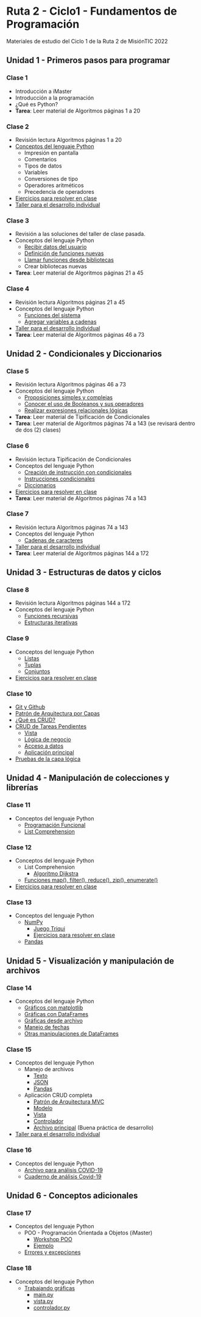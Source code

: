 # Ruta 2 - Ciclo1 - Fundamentos de Programación
Materiales de estudio del Ciclo 1 de la Ruta 2 de MisiónTIC 2022

## Unidad 1 - Primeros pasos para programar 
### Clase 1
* Introducción a iMaster
* Introducción a la programación
* ¿Qué es Python?
* **Tarea**: Leer material de Algoritmos páginas 1 a 20

### Clase 2
* Revisión lectura Algoritmos páginas 1 a 20
* [Conceptos del lenguaje Python](clase02/conceptos_lenguaje.ipynb)
  * Impresión en pantalla
  * Comentarios
  * Tipos de datos
  * Variables
  * Conversiones de tipo
  * Operadores aritméticos
  * Precedencia de operadores
* [Ejercicios para resolver en clase](clase02/ejercicios.md)
* [Taller para el desarrollo individual](clase02/taller.md)

### Clase 3
* Revisión a las soluciones del taller de clase pasada.
* Conceptos del lenguaje Python
  * [Recibir datos del usuario](clase03/recibir_datos.ipynb)
  * [Definición de funciones nuevas](clase03/funciones_propias.ipynb)
  * [Llamar funciones desde bibliotecas](clase03/bibliotecas_sistema.ipynb)
  * Crear bibliotecas nuevas
* **Tarea**: Leer material de Algoritmos páginas 21 a 45


### Clase 4
* Revisión lectura Algoritmos páginas 21 a 45
* Conceptos del lenguaje Python
  * [Funciones del sistema](clase04/funciones_sistema.ipynb)
  * [Agregar variables a cadenas](clase04/formato_cadenas.ipynb)
* [Taller para el desarrollo individual](clase04/taller.md)
* **Tarea**: Leer material de Algoritmos páginas 46 a 73

## Unidad 2 - Condicionales y Diccionarios
### Clase 5
* Revisión lectura Algoritmos páginas 46 a 73
* Conceptos del lenguaje Python
  * [Proposiciones simples y complejas](clase05/proposiciones.md)
  * [Conocer el uso de Booleanos y sus operadores](clase05/operaciones_logicas.md)
  * [Realizar expresiones relacionales lógicas](clase05/expresiones_logicas.md)
* **Tarea**: Leer material de Tipificación de Condicionales
* **Tarea**: Leer material de Algoritmos páginas 74 a 143 (se revisará dentro de dos (2) clases)

### Clase 6
* Revisión lectura Tipificación de Condicionales
* Conceptos del lenguaje Python
  * [Creación de instrucción con condicionales](clase06/operadores_condicionales.ipynb)
  * [Instrucciones condicionales](clase06/instrucciones_condicionales.ipynb)
  * [Diccionarios](clase06/diccionarios.ipynb)
* [Ejercicios para resolver en clase](clase06/ejercicios.md)
* **Tarea**: Leer material de Algoritmos páginas 74 a 143

### Clase 7
* Revisión lectura Algoritmos páginas 74 a 143
* Conceptos del lenguaje Python
  * [Cadenas de caracteres](clase07/strings.ipynb)
* [Taller para el desarrollo individual](clase07/taller.md)
* **Tarea**: Leer material de Algoritmos páginas 144 a 172

## Unidad 3 - Estructuras de datos y ciclos
### Clase 8
* Revisión lectura Algoritmos páginas 144 a 172
* Conceptos del lenguaje Python
  * [Funciones recursivas](clase08/funciones_recursivas.ipynb)
  * [Estructuras iterativas](clase08/estructuras_iterativas.ipynb)

### Clase 9
* Conceptos del lenguaje Python
  * [Listas](clase09/listas.ipynb)
  * [Tuplas](clase09/tuplas.ipynb)
  * [Conjuntos](clase09/conjuntos.ipynb)
* [Ejercicios para resolver en clase](clase09/ejercicios.md)

### Clase 10
* [Git y Github](clase10/git.md)
* [Patrón de Arquitectura por Capas](clase10/Arquitectura_capas.md)
* [¿Qué es CRUD?](clase10/CRUD.md)
* [CRUD de Tareas Pendientes](clase10/explicacion_ejemplo.md)
  * [Vista](clase10/vista.py)
  * [Lógica de negocio](clase10/logica.py)
  * [Acceso a datos](clase10/datos.py)
  * [Aplicación principal](clase10/main.py)
* [Pruebas de la capa lógica](test_logica.ipynb)

## Unidad 4 - Manipulación de colecciones y librerías
### Clase 11
* Conceptos del lenguaje Python
  * [Programación Funcional](clase11/programacion_funcional.ipynb)
  * [List Comprehension](clase11/list_comprehension.ipynb)

### Clase 12
* Conceptos del lenguaje Python
  * List Comprehension
    * [Algoritmo Dijkstra](clase12/dijkstra.ipynb)
  * [Funciones map(), filter(), reduce(), zip(), enumerate()](clase12/funciones_sobre_colecciones.ipynb)
* [Ejercicios para resolver en clase](clase12/ejercicios.md)

### Clase 13
* Conceptos del lenguaje Python
  * [NumPy](clase13/numpy.ipynb)
    * [Juego Triqui](clase13/triqui.py)
    * [Ejercicios para resolver en clase](clase13/ejercicios_numpy.ipynb)
  * [Pandas](clase13/pandas.ipynb)

## Unidad 5 - Visualización y manipulación de archivos
### Clase 14
* Conceptos del lenguaje Python
  * [Gráficos con matplotlib](clase14/graficas_matplotlib.ipynb)
  * [Gráficas con DataFrames](clase14/graficas_pandas.ipynb)
  * [Gráficas desde archivo](clase14/graficas_dataframes.ipynb)
  * [Manejo de fechas](clase14/manejo_fechas.ipynb)
  * [Otras manipulaciones de DataFrames](clase14/otros.ipynb)

### Clase 15
* Conceptos del lenguaje Python
  * Manejo de archivos
    * [Texto](clase15/archivos/texto.ipynb)
    * [JSON](clase15/archivos/json.ipynb)
    * [Pandas](clase15/archivos/pandas.ipynb)
  * Aplicación CRUD completa
    * [Patrón de Arquitectura MVC](clase15/crud/Arquitectura_MVC.md)
    * [Modelo](clase15/crud/modelo.py)
    * [Vista](clase15/crud/vista.py)
    * [Controlador](clase15/crud/controlador.py)
    * [Archivo principal](clase15/crud/main.py) (Buena práctica de desarrollo)
* [Taller para el desarrollo individual](clase15/taller.md)

### Clase 16
* Conceptos del lenguaje Python
  * [Archivo para análisis COVID-19](clase16/Casos_positivos_de_COVID-19.csv)
  * [Cuaderno de análisis Covid-19](clase16/analisis.ipynb)

## Unidad 6 - Conceptos adicionales
### Clase 17
* Conceptos del lenguaje Python
  * POO - Programación Orientada a Objetos (iMaster)
    * [Workshop POO](clase17/poo.ipynb)
    * [Ejemplo](clase17/ejemplo.ipynb)
  * [Errores y excepciones](clase17/excepciones.ipynb)

### Clase 18
* Conceptos del lenguaje Python
  * [Trabajando gráficas](clase18/turtle.ipynb)
    * [main.py](clase18/turtle/main.py)
    * [vista.py](clase18/turtle/vista.py)
    * [controlador.py](clase18/turtle/controlador.py)